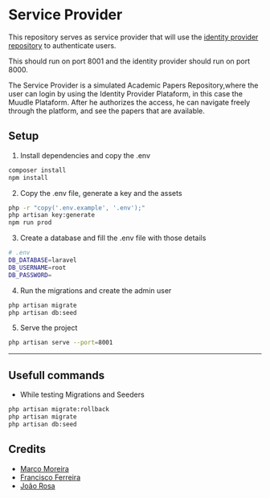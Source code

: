 # Service Provider

This repository serves as service provider that will use the [identity provider repository](https://github.com/MMoreira01/identity-provider) to authenticate users.

This should run on port 8001 and the identity provider should run on port 8000.

The Service Provider is a simulated Academic Papers Repository,where the user can login by using the Identity Provider Plataform, in this case the Muudle Plataform. After he authorizes the access, he can navigate freely through the platform, and see the papers that are available.

## Setup

1. Install dependencies and copy the .env

```bash
composer install
npm install
```

2. Copy the .env file, generate a key and the assets

```bash
php -r "copy('.env.example', '.env');"
php artisan key:generate
npm run prod
```

3. Create a database and fill the .env file with those details

```bash
# .env
DB_DATABASE=laravel
DB_USERNAME=root
DB_PASSWORD=
```

4. Run the migrations and create the admin user

```bash
php artisan migrate
php artisan db:seed
```

5. Serve the project

```bash
php artisan serve --port=8001
```

---

## Usefull commands

-   While testing Migrations and Seeders

```bash
php artisan migrate:rollback
php artisan migrate
php artisan db:seed
```

## Credits

-   [Marco Moreira](https://github.com/MMoreira01)
-   [Francisco Ferreira](https://github.com/feel31ng)
-   [João Rosa](https://github.com/joaorosa30)
